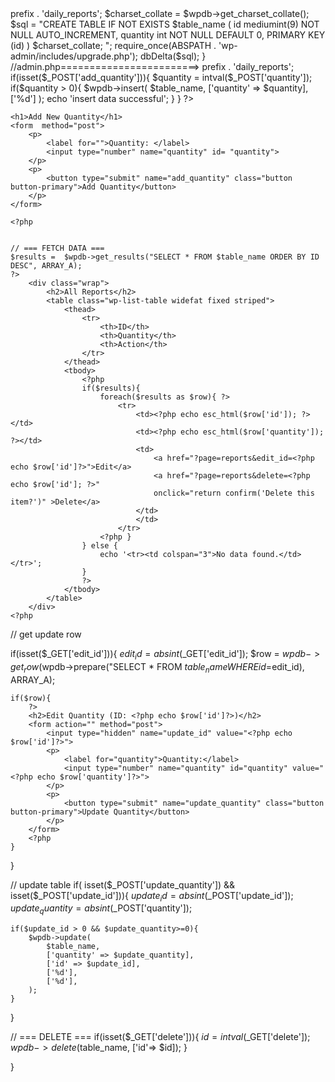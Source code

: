 <?php
/*
Plugin Name: Reports
Description: Daily Reports Plugin
Version: 1.0
Author: Hasan
*/

// Prevent direct access
if ( ! defined('ABSPATH') ) exit;

// Include table function
include_once ('file/table.php');

// Register activation hook
register_activation_hook(__FILE__, 'reports_create_table');

include_once ('file/admin.php');

//table.php =============================>
<?php

function reports_create_table(){
    global $wpdb;
    $table_name = $wpdb->prefix . 'daily_reports';

    $charset_collate = $wpdb->get_charset_collate();

    $sql = "CREATE TABLE IF NOT EXISTS $table_name (
    id mediumint(9) NOT NULL AUTO_INCREMENT,
    quantity int NOT NULL DEFAULT 0,
    PRIMARY KEY (id)
    ) $charset_collate; ";

    require_once(ABSPATH . 'wp-admin/includes/upgrade.php');
    dbDelta($sql);
}


//admin.php========================>
<?php
/**
 * Register a custom menu page.
 */
add_action( 'admin_menu', 'reports_admin_menu' );
function reports_admin_menu() {
	add_menu_page(
		__( 'Reports', 'textdomain' ),//page title
		'Reports', //menu title
		'manage_options', //capability
		'reports',//slut
		'reports_admin_page',//callback
		'dashicons-analytics',//Icon
		25//position
	);
}



function reports_admin_page(){
    global $wpdb;
    $table_name = $wpdb->prefix . 'daily_reports';

    if(isset($_POST['add_quantity'])){
        $quantity = intval($_POST['quantity']);
        if($quantity > 0){
            $wpdb->insert(
                $table_name,
                ['quantity' => $quantity],
                ['%d']
            );
            echo 'insert data successful';
        }
    }
    ?>
    <h1>Add New Quantity</h1>
    <form  method="post">
        <p>
            <label for="">Quantity: </label>
            <input type="number" name="quantity" id= "quantity">
        </p>
        <p>
            <button type="submit" name="add_quantity" class="button button-primary">Add Quantity</button>
        </p>
    </form>
    
    <?php


    // === FETCH DATA ===
    $results =  $wpdb->get_results("SELECT * FROM $table_name ORDER BY ID DESC", ARRAY_A);
    ?>
        <div class="wrap">
            <h2>All Reports</h2>
            <table class="wp-list-table widefat fixed striped">
                <thead>
                    <tr>
                        <th>ID</th>
                        <th>Quantity</th>
                        <th>Action</th>
                    </tr>
                </thead>
                <tbody>
                    <?php
                    if($results){
                        foreach($results as $row){ ?>
                            <tr>
                                <td><?php echo esc_html($row['id']); ?></td>
                                <td><?php echo esc_html($row['quantity']); ?></td>
                                <td>
                                    <a href="?page=reports&edit_id=<?php echo $row['id']?>">Edit</a>
                                    <a href="?page=reports&delete=<?php echo $row['id']; ?>" 
                                    onclick="return confirm('Delete this item?')" >Delete</a>
                                </td>
                                </td>
                            </tr>
                        <?php }
                    } else {
                        echo '<tr><td colspan="3">No data found.</td></tr>';
                    }
                    ?>
                </tbody>
            </table>
        </div>
    <?php


// get update row
    
if(isset($_GET['edit_id'])){
    $edit_id = absint($_GET['edit_id']);
    $row = $wpdb->get_row($wpdb->prepare("SELECT * FROM $table_name WHERE id= %d",$edit_id), ARRAY_A);

    if($row){
        ?>
        <h2>Edit Quantity (ID: <?php echo $row['id']?>)</h2>
        <form action="" method="post">
            <input type="hidden" name="update_id" value="<?php echo $row['id']?>">
            <p>
                <label for="quantity">Quantity:</label>
                <input type="number" name="quantity" id="quantity" value="<?php echo $row['quantity']?>">
            </p>
            <p>
                <button type="submit" name="update_quantity" class="button button-primary">Update Quantity</button>
            </p>
        </form>
        <?php
    }
}

// update table
if( isset($_POST['update_quantity']) && isset($_POST['update_id'])){
    $update_id = absint($_POST['update_id']);
    $update_quantity = absint($_POST['quantity']);

    if($update_id > 0 && $update_quantity>=0){
        $wpdb->update(
            $table_name,
            ['quantity' => $update_quantity],
            ['id' => $update_id],
            ['%d'],
            ['%d'],
        );
    }
}

 // === DELETE ===
    if(isset($_GET['delete'])){
        $id = intval($_GET['delete']);
        $wpdb->delete($table_name, ['id'=> $id]);
    }
  

}

